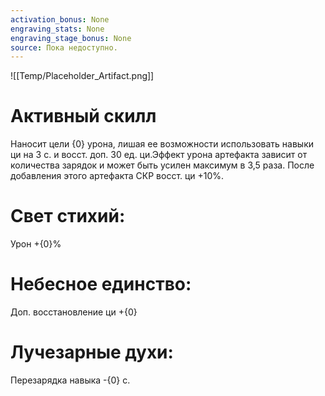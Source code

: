 ```yaml
---
activation_bonus: None
engraving_stats: None
engraving_stage_bonus: None
source: Пока недоступно.
---
```

![[Temp/Placeholder_Artifact.png]]
# Активный скилл
Наносит цели {0} урона, лишая ее возможности использовать навыки ци на 3 с. и восст. доп. 30 ед. ци.Эффект урона артефакта зависит от количества зарядок и может быть усилен максимум в 3,5 раза.
После добавления этого артефакта СКР восст. ци +10%.

# Свет стихий: 
Урон +{0}%
# Небесное единство: 
Доп. восстановление ци +{0}
# Лучезарные духи: 
Перезарядка навыка -{0} с.
